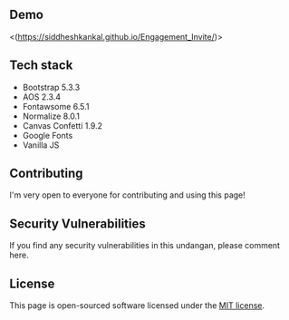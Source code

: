 
## Demo

<(https://siddheshkankal.github.io/Engagement_Invite/)>

## Tech stack

- Bootstrap 5.3.3
- AOS 2.3.4
- Fontawsome 6.5.1
- Normalize 8.0.1
- Canvas Confetti 1.9.2
- Google Fonts
- Vanilla JS

## Contributing

I'm very open to everyone for contributing and using this page!

## Security Vulnerabilities

If you find any security vulnerabilities in this undangan, please comment here.

## License

This page is open-sourced software licensed under the [MIT license](https://opensource.org/licenses/MIT).
